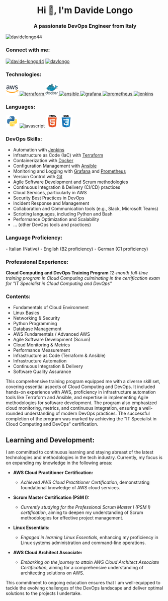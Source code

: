 <h1 align="center">Hi 👋, I'm Davide Longo</h1>
<h3 align="center">A passionate DevOps Engineer from Italy</h3>

<p align="left">
  <img src="https://komarev.com/ghpvc/?username=davidelongo44&label=Profile%20views&color=0e75b6&style=flat" alt="davidelongo44" />
</p>


<h3 align="left">Connect with me:</h3>
<p align="left">
<a href="https://linkedin.com/in/davide-longo44" target="blank"><img align="center" src="https://raw.githubusercontent.com/rahuldkjain/github-profile-readme-generator/master/src/images/icons/Social/linked-in-alt.svg" alt="davide-longo44" height="30" width="40" /></a>
<a href="https://stackoverflow.com/users/davlongo" target="blank"><img align="center" src="https://raw.githubusercontent.com/rahuldkjain/github-profile-readme-generator/master/src/images/icons/Social/stack-overflow.svg" alt="davlongo" height="30" width="40" /></a>
</p>

<h3 align="left">Technologies:</h3>
<p align="left"> 
  <!-- Existing icons for technologies/tools -->
  <a href="https://aws.amazon.com" target="_blank" rel="noreferrer"> <img src="https://raw.githubusercontent.com/devicons/devicon/master/icons/amazonwebservices/amazonwebservices-original-wordmark.svg" alt="aws" width="40" height="40"/> </a>
  <a href="https://www.terraform.io/" target="_blank" rel="noreferrer"> <img src="https://www.vectorlogo.zone/logos/terraformio/terraformio-icon.svg" alt="terraform" width="40" height="40"/> </a>
  <a href="https://www.docker.com/" target="_blank" rel="noreferrer"> <img src="https://raw.githubusercontent.com/devicons/devicon/master/icons/docker/docker-original-wordmark.svg" alt="docker" width="40" height="40"/> </a>
  <a href="https://www.ansible.com/" target="_blank" rel="noreferrer"> <img src="https://www.vectorlogo.zone/logos/ansible/ansible-icon.svg" alt="ansible" width="40" height="40"/> </a>
  <a href="https://grafana.com" target="_blank" rel="noreferrer"> <img src="https://www.vectorlogo.zone/logos/grafana/grafana-icon.svg" alt="grafana" width="40" height="40"/> </a>
  <a href="https://prometheus.io/" target="_blank" rel="noreferrer"> <img src="https://www.vectorlogo.zone/logos/prometheusio/prometheusio-icon.svg" alt="prometheus" width="40" height="40"/> </a>
  <a href="https://www.jenkins.io" target="_blank" rel="noreferrer"> <img src="https://www.vectorlogo.zone/logos/jenkins/jenkins-icon.svg" alt="jenkins" width="40" height="40"/> </a>
  <!-- ... (other technologies/tools) ... -->

  <!-- New section for languages -->
  <h3 align="left">Languages:</h3>
  <p align="left">
    <img src="https://raw.githubusercontent.com/devicons/devicon/master/icons/python/python-original.svg" alt="python" width="40" height="40"/>
    <img src="https://www.vectorlogo.zone/logos/javascript/javascript-icon.svg" alt="javascript" width="40" height="40"/>
    <!-- ... (other languages) ... -->
    <img src="https://raw.githubusercontent.com/devicons/devicon/master/icons/html5/html5-original-wordmark.svg" alt="html5" width="40" height="40"/>
    <img src="https://raw.githubusercontent.com/devicons/devicon/master/icons/css3/css3-original-wordmark.svg" alt="css3" width="40" height="40"/>
  </p>
  
  <!-- New section for DevOps -->
  <h3 align="left">DevOps Skills:</h3>
<ul align="left">
  <li>Automation with <a href="https://www.jenkins.io" target="_blank" rel="noreferrer">Jenkins</a></li>
  <li>Infrastructure as Code (IaC) with <a href="https://www.terraform.io/" target="_blank" rel="noreferrer">Terraform</a></li>
  <li>Containerization with <a href="https://www.docker.com/" target="_blank" rel="noreferrer">Docker</a></li>
  <li>Configuration Management with <a href="https://www.ansible.com/" target="_blank" rel="noreferrer">Ansible</a></li>
  <li>Monitoring and Logging with <a href="https://grafana.com" target="_blank" rel="noreferrer">Grafana</a> and <a href="https://prometheus.io/" target="_blank" rel="noreferrer">Prometheus</a></li>
  <li>Version Control with <a href="https://git-scm.com/" target="_blank" rel="noreferrer">Git</a></li>
  <li>Agile Software Development and Scrum methodologies</li>
  <li>Continuous Integration & Delivery (CI/CD) practices</li>
  <li>Cloud Services, particularly in AWS</li>
  <li>Security Best Practices in DevOps</li>
  <li>Incident Response and Management</li>
  <li>Collaboration and Communication tools (e.g., Slack, Microsoft Teams)</li>
  <li>Scripting languages, including Python and Bash</li>
  <li>Performance Optimization and Scalability</li>
  <li>... (other DevOps tools and practices)</li>
</ul>



  <!-- Language proficiency -->
  <h3 align="left">Language Proficiency:</h3>
  <p align="left">
    - Italian (Native)
    - English (B2 proficiency)
    - German (C1 proficiency)
  </p>
</p>
<h3 align="left">Professional Experience:</h3>

**Cloud Computing and DevOps Training Program**
*12-month full-time training program in Cloud Computing culminating in the certification exam for "IT Specialist in Cloud Computing and DevOps"*

### Contents:
- Fundamentals of Cloud Environment
- Linux Basics
- Networking & Security
- Python Programming
- Database Management
- AWS Fundamentals / Advanced AWS
- Agile Software Development (Scrum)
- Cloud Monitoring & Metrics
- Performance Measurement
- Infrastructure as Code (Terraform & Ansible)
- Infrastructure Automation
- Continuous Integration & Delivery
- Software Quality Assurance

This comprehensive training program equipped me with a diverse skill set, covering essential aspects of Cloud Computing and DevOps. It included hands-on experience with AWS, proficiency in infrastructure automation tools like Terraform and Ansible, and expertise in implementing Agile methodologies for software development. The program also emphasized cloud monitoring, metrics, and continuous integration, ensuring a well-rounded understanding of modern DevOps practices. The successful completion of the program was marked by achieving the "IT Specialist in Cloud Computing and DevOps" certification.

## Learning and Development:

I am committed to continuous learning and staying abreast of the latest technologies and methodologies in the tech industry. Currently, my focus is on expanding my knowledge in the following areas:

- **AWS Cloud Practitioner Certification:**
  - *Achieved AWS Cloud Practitioner Certification*, demonstrating foundational knowledge of AWS cloud services.

- **Scrum Master Certification (PSM I):**
  - *Currently studying for the Professional Scrum Master I (PSM I) certification*, aiming to deepen my understanding of Scrum methodologies for effective project management.

- **Linux Essentials:**
  - *Engaged in learning Linux Essentials*, enhancing my proficiency in Linux systems administration and command-line operations.

- **AWS Cloud Architect Associate:**
  - *Embarking on the journey to attain AWS Cloud Architect Associate Certification*, aiming for a comprehensive understanding of architecting solutions on AWS.

This commitment to ongoing education ensures that I am well-equipped to tackle the evolving challenges of the DevOps landscape and deliver optimal solutions to the projects I undertake.

